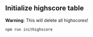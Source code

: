 


## Initialize highscore table

**Warning**: This will delete all highscores!

```
npm run inithighscore
```
